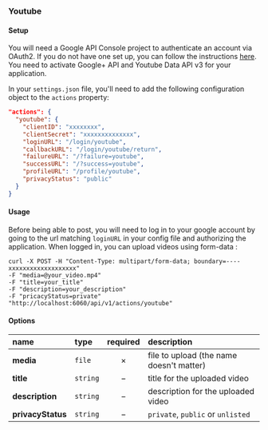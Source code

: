 ### Youtube

#### Setup

You will need a Google API Console project to authenticate an account via OAuth2. If you do not have one set up, you can follow the instructions [here](/docs/googleoauth2.md).
You need to activate Google+ API and Youtube Data API v3 for your application.

In your `settings.json` file, you'll need to add the following configuration object to the `actions` property:

```json
"actions": {
  "youtube": {
    "clientID": "xxxxxxxx",
    "clientSecret": "xxxxxxxxxxxxxx",
    "loginURL": "/login/youtube",
    "callbackURL": "/login/youtube/return",
    "failureURL": "/?failure=youtube",
    "successURL": "/?success=youtube",
    "profileURL": "/profile/youtube",
    "privacyStatus": "public"
  }
}
```

#### Usage

Before being able to post, you will need to log in to your google account by going to the url matching `loginURL` in your config file and authorizing the application.
When logged in, you can upload videos using form-data :

```cURL
curl -X POST -H "Content-Type: multipart/form-data; boundary=----xxxxxxxxxxxxxxxxxxx"
-F "media=@your_video.mp4"
-F "title=your_title"
-F "description=your_description"
-F "pricacyStatus=private"
"http://localhost:6060/api/v1/actions/youtube"
```

#### Options

|name|type|required|description|
|:---|:---|:---:|:---|
|**media**|`file`|&times;|file to upload (the name doesn't matter)|
|**title**|`string`|&minus;|title for the uploaded video|
|**description**|`string`|&minus;|description for the uploaded video|
|**privacyStatus**|`string`|&minus;|`private`, `public` or `unlisted`|
